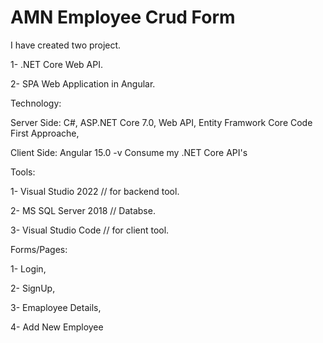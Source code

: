 # AMN Employee Crud Form

I have created two project.

  1- .NET Core Web API.
  
  2- SPA Web Application in Angular.



Technology:

  Server Side: C#, ASP.NET Core 7.0, Web API, Entity Framwork Core Code First Approache,
  
  Client Side: Angular 15.0 -v Consume my .NET Core API's
  
  
  
Tools:

  1- Visual Studio 2022 // for backend tool.
  
  2- MS SQL Server 2018 // Databse.
  
  3- Visual Studio Code // for client tool.
  
  
  
Forms/Pages: 

  1- Login,
  
  2- SignUp,
  
  3- Emaployee Details,
  
  4- Add New Employee
